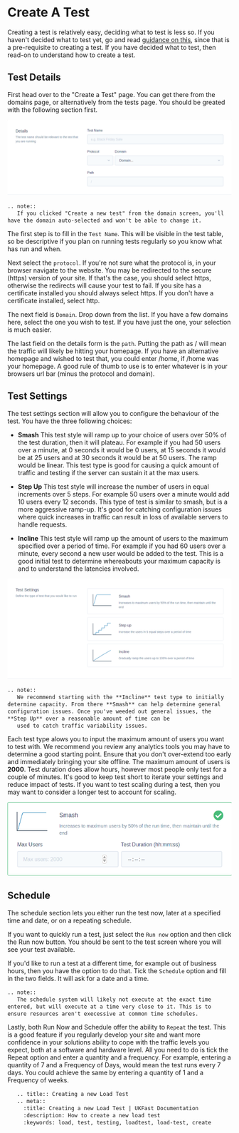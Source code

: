 # Create A Test

Creating a test is relatively easy, deciding what to test is less so. If you haven't decided what to test yet, go and read [guidance on this](/ltaas/guidance/index), since that is a pre-requisite to creating a test. If you have decided what to test, then read-on to understand how to create a test.

## Test Details

First head over to the "Create a Test" page. You can get there from the domains page, or alternatively from the tests page. You should be greated with the following section first.

![Create test details section](files/create-details.png)

```eval_rst
.. note::
   If you clicked "Create a new test" from the domain screen, you'll have the domain auto-selected and won't be able to change it.
```

The first step is to fill in the `Test Name`. This will be visible in the test table, so be descriptive if you plan on running tests regularly so you know what has run and when.

Next select the `protocol`. If you're not sure what the protocol is, in your browser navigate to the website. You may be redirected to the secure (https) version of your site. If that's the case, you should select https, otherwise the redirects will cause your test to fail. If you site has a certificate installed you should always select https. If you don't have a certificate installed, select http.

The next field is `Domain`. Drop down from the list. If you have a few domains here, select the one you wish to test. If you have just the one, your selection is much easier.

The last field on the details form is the `path`. Putting the path as / will mean the traffic will likely be hitting your homepage. If you have an alternative homepage and wished to test that, you could enter /home, if /home was your homepage. A good rule of thumb to use is to enter whatever is in your browsers url bar (minus the protocol and domain).

## Test Settings

The test settings section will allow you to configure the behaviour of the test. You have the three following choices:

- **Smash**
  This test style will ramp up to your choice of users over 50% of the test duration, then it will plateau. For example if you had 50 users over a minute, at 0 seconds it would be 0 users, at 15 seconds it would be at 25 users and at 30 seconds it would be at 50 users. The ramp would be linear. This test type is good for causing a quick amount of traffic and testing if the server can sustain it at the max users.

- **Step Up**
  This test style will increase the number of users in equal increments over 5 steps. For example 50 users over a minute would add 10 users every 12 seconds. This type of test is similar to smash, but is a more aggressive ramp-up. It's good for catching configuration issues where quick increases in traffic can result in loss of available servers to handle requests.

- **Incline**
  This test style will ramp up the amount of users to the maximum specified over a period of time. For example if you had 60 users over a minute, every second a new user would be added to the test. This is a good initial test to determine whereabouts your maximum capacity is and to understand the latencies involved.

![Test Settings Full Overview](files/test-settings-full.png)

```eval_rst
.. note::
   We recommend starting with the **Incline** test type to initially determine capacity. From there **Smash** can help determine general configuration issues. Once you've weeded out general issues, the **Step Up** over a reasonable amount of time can be
   used to catch traffic variability issues.
```

Each test type alows you to input the maximum amount of users you want to test with. We recommend you review any analytics tools you may have to determine a good starting point. Ensure that you don't over-extend too early and immediately bringing your site offline. The maximum amount of users is **2000**. Test duration does allow hours, however most people only test for a couple of minutes. It's good to keep test short to iterate your settings and reduce impact of tests. If you want to test scaling during a test, then you may want to consider a longer test to account for scaling.

![Test Settings Users & Duration](files/test-settings-internal.png)

## Schedule

The schedule section lets you either run the test now, later at a specified time and date, or on a repeating schedule.

If you want to quickly run a test, just select the `Run now` option and then click the Run now button. You should be sent to the test screen where you will see your test available.

If you'd like to run a test at a different time, for example out of business hours, then you have the option to do that. Tick the `Schedule` option and fill in the two fields. It will ask for a date and a time.

```eval_rst
.. note::
   The schedule system will likely not execute at the exact time entered, but will execute at a time very close to it. This is to ensure resources aren't execessive at common time schedules.
```

Lastly, both Run Now and Schedule offer the ability to `Repeat` the test. This is a good feature if you regularly develop your site and want more confidence in your solutions ability to cope with the traffic levels you expect, both at a software and hardware level. All you need to do is tick the Repeat option and enter a quantity and a frequency. For example, entering a quantity of 7 and a Frequency of Days, would mean the test runs every 7 days. You could achieve the same by entering a quantity of 1 and a Frequency of weeks.

```eval_rst
   .. title:: Creating a new Load Test
   .. meta::
     :title: Creating a new Load Test | UKFast Documentation
     :description: How to create a new load test
     :keywords: load, test, testing, loadtest, load-test, create
```
